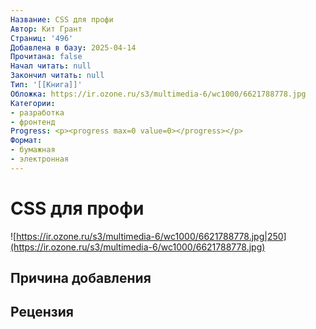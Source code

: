 ```yaml
---
Название: CSS для профи
Автор: Кит Грант
Страниц: '496'
Добавлена в базу: 2025-04-14
Прочитана: false
Начал читать: null
Закончил читать: null
Тип: '[[Книга]]'
Обложка: https://ir.ozone.ru/s3/multimedia-6/wc1000/6621788778.jpg
Категории:
- разработка
- фронтенд
Progress: <p><progress max=0 value=0></progress></p>
Формат:
- бумажная
- электронная
---
```

# CSS для профи

![https://ir.ozone.ru/s3/multimedia-6/wc1000/6621788778.jpg|250](https://ir.ozone.ru/s3/multimedia-6/wc1000/6621788778.jpg)

## Причина добавления


## Рецензия